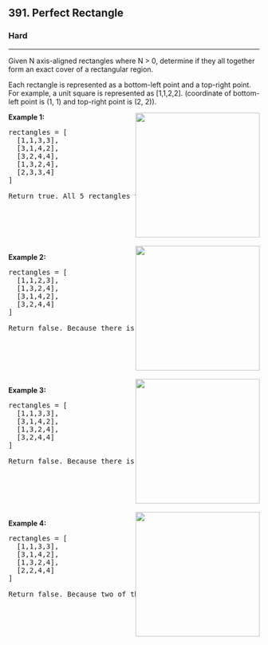 <h2>391. Perfect Rectangle</h2><h3>Hard</h3><hr><div><p>Given N axis-aligned rectangles where N &gt; 0, determine if they all together form an exact cover of a rectangular region.</p>

<p>Each rectangle is represented as a bottom-left point and a top-right point. For example, a unit square is represented as [1,1,2,2]. (coordinate of bottom-left point is (1, 1) and top-right point is (2, 2)).</p>

<div style="float:right"><img src="https://assets.leetcode.com/uploads/2018/10/22/rectangle_perfect.gif" style="width: 249px; height: 250px;"></div>

<p><b>Example 1:</b></p>

<pre>rectangles = [
  [1,1,3,3],
  [3,1,4,2],
  [3,2,4,4],
  [1,3,2,4],
  [2,3,3,4]
]

Return true. All 5 rectangles together form an exact cover of a rectangular region.
</pre>

<p>&nbsp;</p>

<div style="clear:both">&nbsp;</div>

<div style="float:right"><img src="https://assets.leetcode.com/uploads/2018/10/22/rectangle_separated.gif" style="width: 249px; height: 250px;"></div>

<p><b>Example 2:</b></p>

<pre>rectangles = [
  [1,1,2,3],
  [1,3,2,4],
  [3,1,4,2],
  [3,2,4,4]
]

Return false. Because there is a gap between the two rectangular regions.
</pre>

<p>&nbsp;</p>

<div style="clear:both">&nbsp;</div>

<div style="float:right"><img src="https://assets.leetcode.com/uploads/2018/10/22/rectangle_hole.gif" style="width: 249px; height: 250px;"></div>

<p><b>Example 3:</b></p>

<pre>rectangles = [
  [1,1,3,3],
  [3,1,4,2],
  [1,3,2,4],
  [3,2,4,4]
]

Return false. Because there is a gap in the top center.
</pre>

<p>&nbsp;</p>

<div style="clear:both">&nbsp;</div>

<div style="float:right"><img src="https://assets.leetcode.com/uploads/2018/10/22/rectangle_intersect.gif" style="width: 249px; height: 250px;"></div>

<p><b>Example 4:</b></p>

<pre>rectangles = [
  [1,1,3,3],
  [3,1,4,2],
  [1,3,2,4],
  [2,2,4,4]
]

Return false. Because two of the rectangles overlap with each other.
</pre>

<p>&nbsp;</p></div>